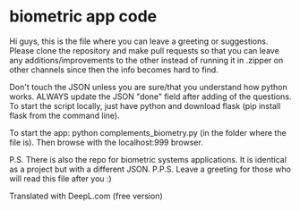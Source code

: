 # biometric app code

Hi guys, this is the file where you can leave a greeting or suggestions.
Please clone the repository and make pull requests so that you can leave any additions/improvements to the other
instead of running it in .zipper on other channels since then the info becomes hard to find.

Don't touch the JSON unless you are sure/that you understand how python works. ALWAYS update the JSON "done" field after adding
of the questions. To start the script locally, just have python and download flask (pip install flask from the command line).

To start the app: python complements_biometry.py (in the folder where the file is).
Then browse with the localhost:999 browser.

P.S. There is also the repo for biometric systems applications. It is identical as a project but with a different JSON.
P.P.S. Leave a greeting for those who will read this file after you :)

Translated with DeepL.com (free version)
